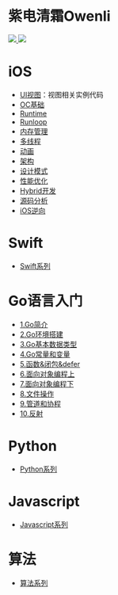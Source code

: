 # 紫电清霜Owenli

<a href="https://www.jianshu.com/u/10328c2b7d75">
<img src="https://img.shields.io/badge/%E7%AE%80%E4%B9%A6-%40%E7%B4%AB%E7%94%B5%E6%B8%85%E9%9C%9COwenli-b561fe.svg?style=flat&colorA=ed6f59">
</a>
<a href="https://jesuslove.github.io">
<img src="https://img.shields.io/badge/Blog-%40%E7%B4%AB%E7%94%B5%E6%B8%85%E9%9C%9Cowenli-f974ce.svg?style=flat&colorA=f4292e">
</a>

# iOS 

* [UI视图](/Content/iOS/UI视图)：视图相关实例代码
* [OC基础](/Content/iOS/OC基础)
* [Runtime](/Content/iOS/Runtime)
* [Runloop](/Content/iOS/RunLoop/)
* [内存管理](/Content/iOS/内存管理)
* [多线程](/Content/iOS/多线程)
* [动画](/Content/iOS/动画)
* [架构](/Content/iOS/架构)
* [设计模式](/Content/iOS/设计模式)
* [性能优化](/Content/iOS/性能优化)
* [Hybrid开发](/Content/iOS/Hybrid开发)
* [源码分析](/Content/iOS/源码分析)
* [iOS逆向](/Content/iOS/iOS逆向)
  
# Swift

* [Swift系列](/Content/Swift/)


# Go语言入门

* [1.Go简介](/Content/Go/Go入门/Docs/1.Go简介.md)
* [2.Go环境搭建](/Content/Go/Go入门/Docs/2.Go环境搭建.md)
* [3.Go基本数据类型](/Content/Go/Go入门/Docs/3.Go基本数据类型.md)
* [4.Go常量和变量](/Content/Go/Go入门/Docs/4.Go常量和变量.md)
* [5.函数&闭包&defer](/Content/Go/Go入门/Docs/5.函数&闭包&defer.md)
* [6.面向对象编程上](/Content/Go/Go入门/Docs/6.面向对象编程上.md)
* [7.面向对象编程下](/Content/Go/Go入门/Docs/7.面向对象编程下.md)
* [8.文件操作](/Content/Go/Go入门/Docs/8.文件操作.md)
* [9.管道和协程](/Content/Go/Go入门/Docs/9.管道和协程.md)
* [10.反射](/Content/Go/Go入门/Docs/10.反射.md)


# Python 

* [Python系列](/Content/Python/)

# Javascript

* [Javascript系列](/Content/Javascript/)

# 算法

* [算法系列](/Content/Algorithm/)